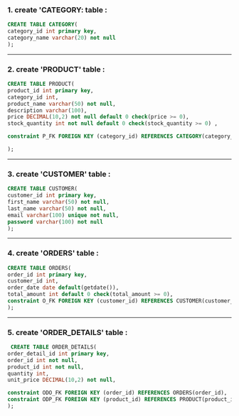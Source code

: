 ### 1. create 'CATEGORY: table :

```SQL
CREATE TABLE CATEGORY(
category_id int primary key,
category_name varchar(20) not null
);
```

---
### 2. create 'PRODUCT' table :

```SQL
CREATE TABLE PRODUCT(
product_id int primary key,
category_id int,
product_name varchar(50) not null,
description varchar(100),
price DECIMAL(10,2) not null default 0 check(price >= 0),
stock_quantity int not null default 0 check(stock_quantity >= 0) ,

constraint P_FK FOREIGN KEY (category_id) REFERENCES CATEGORY(category_id)

);
```

---
### 3. create 'CUSTOMER' table :

```SQL
CREATE TABLE CUSTOMER(
customer_id int primary key,
first_name varchar(50) not null,
last_name varchar(50) not null,
email varchar(100) unique not null,
password varchar(100) not null
);
```

---
### 4. create 'ORDERS' table :

```SQL
CREATE TABLE ORDERS(
order_id int primary key,
customer_id int,
order_date date default(getdate()),
total_amount int default 0 check(total_amount >= 0),
constraint O_FK FOREIGN KEY (customer_id) REFERENCES CUSTOMER(customer_id)
);
```

---
### 5. create 'ORDER_DETAILS' table :

```SQL
 CREATE TABLE ORDER_DETAILS(
order_detail_id int primary key,
order_id int not null,
product_id int not null,
quantity int,
unit_price DECIMAL(10,2) not null,

constraint ODO_FK FOREIGN KEY (order_id) REFERENCES ORDERS(order_id),
constraint ODP_FK FOREIGN KEY (product_id) REFERENCES PRODUCT(product_id)
);

